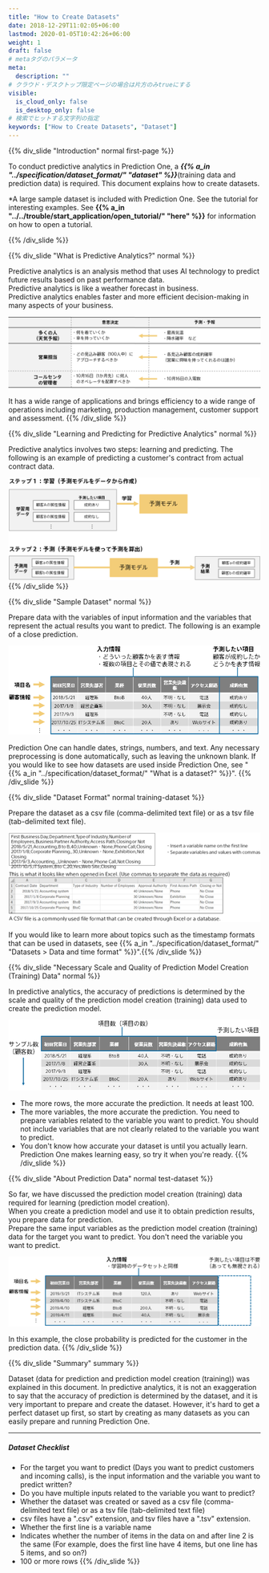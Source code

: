 ```yaml
---
title: "How to Create Datasets"
date: 2018-12-29T11:02:05+06:00
lastmod: 2020-01-05T10:42:26+06:00
weight: 1
draft: false
# metaタグのパラメータ
meta:
  description: ""
# クラウド・デスクトップ限定ページの場合は片方のみtrueにする
visible:
  is_cloud_only: false
  is_desktop_only: false
# 検索でヒットする文字列の指定
keywords: ["How to Create Datasets", "Dataset"]
---
```


{{% div_slide "Introduction" normal first-page %}}

To conduct predictive analytics in Prediction One, a **_{{% a_in "../specification/dataset_format/" "dataset" %}}_**(training data and prediction data) is required.
This document explains how to create datasets.

\*A large sample dataset is included with Prediction One. See the tutorial for interesting examples. See <b>{{% a_in "../../trouble/start_application/open_tutorial/" "here" %}}</b> for information on how to open a tutorial.

{{% /div_slide %}}

{{% div_slide "What is Predictive Analytics?" normal %}}

Predictive analytics is an analysis method that uses AI technology to predict future results based on past performance data. <br/>
Predictive analytics is like a weather forecast in business. <br/>
Predictive analytics enables faster and more efficient decision-making in many aspects of your business. <br/>

![](img_en/t_slide3.png)

It has a wide range of applications and brings efficiency to a wide range of operations including marketing, production management, customer support and assessment.
{{% /div_slide %}}

{{% div_slide "Learning and Predicting for Predictive Analytics" normal %}}

Predictive analytics involves two steps: learning and predicting. The following is an example of predicting a customer's contract from actual contract data. <br/>

![](img_en/t_slide4.png)
{{% /div_slide %}}

{{% div_slide "Sample Dataset" normal %}}

Prepare data with the variables of input information and the variables that represent the actual results you want to predict. The following is an example of a close prediction.<br/>

![](img_en/t_slide5.png)

Prediction One can handle dates, strings, numbers, and text. Any necessary preprocessing is done automatically, such as leaving the unknown blank.
If you would like to see how datasets are used inside Prediction One, see "{{% a_in "../specification/dataset_format/" "What is a dataset?" %}}".
{{% /div_slide %}}

{{% div_slide "Dataset Format" normal training-dataset %}}

Prepare the dataset as a csv file (comma-delimited text file) or as a tsv file (tab-delimited text file).<br/>

![](img_en/t_slide6.png)

If you would like to learn more about topics such as the timestamp formats that can be used in datasets, see {{% a_in "../specification/dataset_format/" "Datasets > Data and time format" %}}".{{% /div_slide %}}

{{% div_slide "Necessary Scale and Quality of Prediction Model Creation (Training) Data" normal %}}

In predictive analytics, the accuracy of predictions is determined by the scale and quality of the prediction model creation (training) data used to create the prediction model.

![](img_en/t_slide7.png)

- The more rows, the more accurate the prediction. It needs at least 100.
- The more variables, the more accurate the prediction. You need to prepare variables related to the variable you want to predict. You should not include variables that are not clearly related to the variable you want to predict.
- You don't know how accurate your dataset is until you actually learn. Prediction One makes learning easy, so try it when you're ready.
  {{% /div_slide %}}

{{% div_slide "About Prediction Data" normal test-dataset %}}

So far, we have discussed the prediction model creation (training) data required for learning (prediction model creation).<br/>
When you create a prediction model and use it to obtain prediction results, you prepare data for prediction.<br/>
Prepare the same input variables as the prediction model creation (training) data for the target you want to predict. You don't need the variable you want to predict.<br/>

![](img_en/t_slide8.png)

In this example, the close probability is predicted for the customer in the prediction data.
{{% /div_slide %}}

{{% div_slide "Summary" summary %}}

Dataset (data for prediction and prediction model creation (training)) was explained in this document.
In predictive analytics, it is not an exaggeration to say that the accuracy of prediction is determined by the dataset, and it is very important to prepare and create the dataset.
However, it's hard to get a perfect dataset up first, so start by creating as many datasets as you can easily prepare and running Prediction One.
<br/>
<hr/>

##### Dataset Checklist

- For the target you want to predict (Days you want to predict customers and incoming calls), is the input information and the variable you want to predict written?
- Do you have multiple inputs related to the variable you want to predict?
- Whether the dataset was created or saved as a csv file (comma-delimited text file) or as a tsv file (tab-delimited text file)
- csv files have a ".csv" extension, and tsv files have a ".tsv" extension.
- Whether the first line is a variable name
- Indicates whether the number of items in the data on and after line 2 is the same (For example, does the first line have 4 items, but one line has 5 items, and so on?)
- 100 or more rows
  {{% /div_slide %}}
